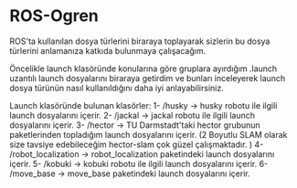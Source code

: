 # ROS-Ogren
ROS'ta kullanılan dosya türlerini biraraya toplayarak sizlerin bu dosya türlerini anlamanıza katkıda bulunmaya çalışacağım.

Öncelikle launch klasöründe konularına göre gruplara ayırdığım .launch uzantılı launch dosyalarını biraraya getirdim ve bunları inceleyerek launch dosya türünün nasıl kullanıldığını daha iyi anlayabilirsiniz.

Launch klasöründe bulunan klasörler:
1- /husky -> husky robotu ile ilgili launch dosyalarını içerir.
2- /jackal -> jackal robotu ile ilgili launch dosyalarını içerir.
3- /hector -> TU Darmstadt'taki hector grubunun paketlerinden topladığım launch dosyalarını içerir. (2 Boyutlu SLAM olarak size tavsiye edebileceğim hector-slam çok güzel çalışmaktadır. )
4- /robot_localization -> robot_localization paketindeki launch dosyalarını içerir.
5- /kobuki -> kobuki robotu ile ilgili launch dosyalarını içerir.
6- /move_base -> move_base paketindeki launch dosyalarını içerir.
